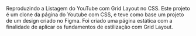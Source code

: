 Reproduzindo a Listagem do YouTube com Grid Layout no CSS.
Este projeto é um clone da página do Youtube com CSS, e teve como base um projeto de um design criado no Figma.
Foi criado uma página estática com a finalidade de aplicar os fundamentos de estilização com Grid Layout.
